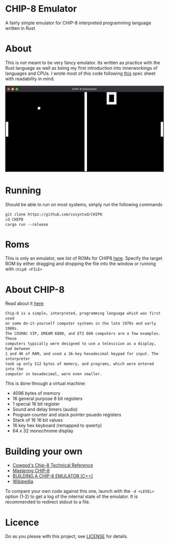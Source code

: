 # CHIP-8 Emulator
A fairly simple emulator for CHIP-8 interpreted programming language written in Rust

# About
This is not meant to be very fancy emulator. Its written as practice with the Rust language as well as being my first introduction into innerworkings of languages and CPUs. I wrote most of this code following [this](http://devernay.free.fr/hacks/chip8/C8TECH10.HTM) spec sheet with readability in mind.

<p align="center">
  <img src="README_PREVIEW.png" alt="Program running pong"/>
</p>

# Running
Should be able to run on most systems, simply run the following commands
```
git clone https://github.com/cosyntxd/CHIP8
cd CHIP8
cargo run --release
```
# Roms
This is only an emulator, see list of ROMs for CHIP8 [here](https://github.com/loktar00/chip8/tree/master/roms).
Specify the target ROM by either dragging and dropping the file into the window or running with `chip8 <FILE>`

# About CHIP-8
Read about it [here](http://devernay.free.fr/hacks/chip8/C8TECH10.HTM#0.0):
```
Chip-8 is a simple, interpreted, programming language which was first used
on some do-it-yourself computer systems in the late 1970s and early 1980s.
The COSMAC VIP, DREAM 6800, and ETI 660 computers are a few examples. These 
computers typically were designed to use a television as a display, had between 
1 and 4K of RAM, and used a 16-key hexadecimal keypad for input. The interpreter 
took up only 512 bytes of memory, and programs, which were entered into the 
computer in hexadecimal, were even smaller.
```
This is done through a virtual machine:
- 4096 bytes of memory
- 16 general purpose 8 bit registers
- 1 special 16 bit register
- Sound and delay timers (audio)
- Program counter and stack pointer psuedo registers 
- Stack of 16 16 bit values
- 16 key hex keyboard (remapped to qwerty)
- 64 x 32 monochrome display

# Building your own
- [Cowgod's Chip-8 Technical Reference](http://devernay.free.fr/hacks/chip8/C8TECH10.HTM#0.1)
- [Mastering CHIP‐8](https://github.com/mattmikolay/chip-8/wiki/Mastering-CHIP%E2%80%908)
- [BUILDING A CHIP-8 EMULATOR [C++]](https://austinmorlan.com/posts/chip8_emulator/)
- [Wikipedia](https://en.wikipedia.org/wiki/CHIP-8)

To compare your own code against this one, launch with the `-d <LEVEL>` option (1-2) to get a log of the internal state of the emulator. It is recommended to redirect stdout to a file.

# Licence
Do as you please with this project, see [LICENSE](LICENSE) for details.